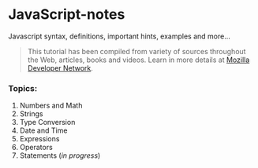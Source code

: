 # JavaScript-notes
Javascript syntax, definitions, important hints, examples and more...

> This tutorial has been compiled from variety of sources throughout the Web, articles, books and videos.
  Learn in more details at [Mozilla Developer Network](https://developer.mozilla.org/en-US/docs/Web/JavaScript).


### Topics:

1. Numbers and Math
2. Strings
3. Type Conversion
4. Date and Time
5. Expressions
6. Operators
7. Statements (_in progress_)

